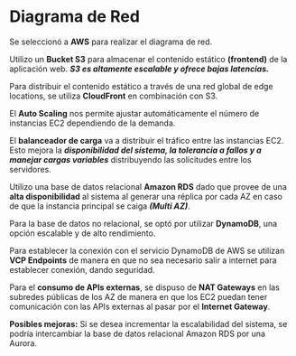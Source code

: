# Diagrama de Red
Se seleccionó a **AWS** para realizar el diagrama de red.

Utilizo un **Bucket S3** para almacenar el contenido estático **(frontend)** de la aplicación web. ***S3 es altamente escalable y ofrece bajas latencias.***

Para distribuir el contenido estático a través de una red global de edge locations, se utiliza **CloudFront** en combinación con S3.

El **Auto Scaling** nos permite ajustar automáticamente el número de instancias EC2 dependiendo de la demanda.

El **balanceador de carga** va a distribuir el tráfico entre las instancias EC2. Esto mejora la ***disponibilidad del sistema, la tolerancia a fallos y a manejar cargas variables*** distribuyendo las solicitudes entre los servidores.

Utilizo una base de datos relacional **Amazon RDS** dado que provee de una **alta disponibilidad** al sistema al generar una réplica por cada AZ en caso de que la instancia principal se caiga ***(Multi AZ)***.

Para la base de datos no relacional, se optó por utilizar **DynamoDB**, una opción escalable y de alto rendimiento.

Para establecer la conexión con el servicio DynamoDB de AWS se utilizan **VCP Endpoints** de manera en que no sea necesario salir a internet para establecer conexión, dando seguridad.

Para el **consumo de APIs externas**, se dispuso de **NAT Gateways** en las subredes públicas de los AZ de manera en que los EC2 puedan tener comunicación con las APIs externas al pasar por el **Internet Gateway**.

**Posibles mejoras:** Si se desea incrementar la escalabilidad del sistema, se podría intercambiar la base de datos relacional Amazon RDS por una Aurora.
